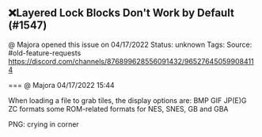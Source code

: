 ## ❌Layered Lock Blocks Don't Work by Default (#1547)
@ Majora opened this issue on 04/17/2022
Status: unknown
Tags: 
Source: #old-feature-requests https://discord.com/channels/876899628556091432/965276450599084114


=== @ Majora 04/17/2022 15:44

When loading a file to grab tiles, the display options are: 
BMP 
GIF 
JP(E)G 
ZC formats
some ROM-related formats for NES, SNES, GB and GBA

PNG: crying in corner
